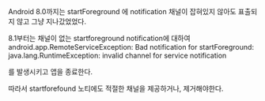 Android 8.0까지는 startForeground 에 notification 채널이 잡혀있지 않아도 표출되지 않고 그냥 지나갔었었다.


8.1부터는 채널이 없는 startforeground notification에 대하여
android.app.RemoteServiceException: Bad notification for startForeground: java.lang.RuntimeException: invalid channel for service notification

를 발생시키고 앱을 종료한다.

따라서 startforefound 노티에도 적절한 채널을 제공하거나,
제거해야한다.

